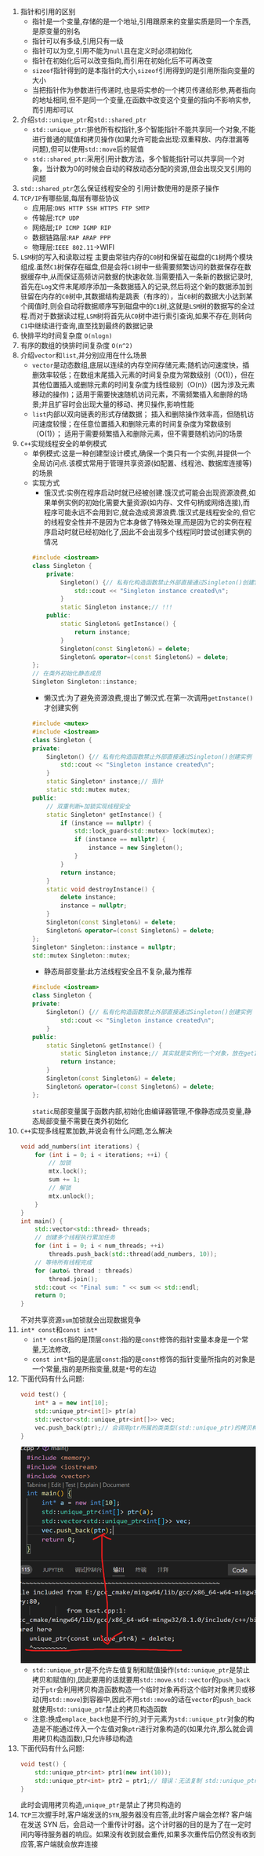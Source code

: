 1. 指针和引用的区别
   * 指针是一个变量,存储的是一个地址,引用跟原来的变量实质是同一个东西,是原变量的别名
   * 指针可以有多级,引用只有一级
   * 指针可以为空,引用不能为`null`且在定义时必须初始化
   * 指针在初始化后可以改变指向,而引用在初始化后不可再改变
   * `sizeof`指针得到的是本指针的大小,`sizeof`引用得到的是引用所指向变量的大小
   * 当把指针作为参数进行传递时,也是将实参的一个拷贝传递给形参,两者指向的地址相同,但不是同一个变量,在函数中改变这个变量的指向不影响实参,而引用却可以
2. 介绍`std::unique_ptr`和`std::shared_ptr`
    * `std::unique_ptr`:排他所有权指针,多个智能指针不能共享同一个对象,不能进行普通的赋值和拷贝操作(如果允许可能会出现:双重释放、内存泄漏等问题),但可以使用`std::move`后的赋值
    * `std::shared_ptr`:采用引用计数方法，多个智能指针可以共享同一个对象，当计数为0的时候会自动的释放动态分配的资源,但会出现交叉引用的问题
3. `std::shared_ptr`怎么保证线程安全的
    引用计数使用的是原子操作
4. `TCP/IP`有哪些层,每层有哪些协议
    * 应用层:`DNS HTTP SSH HTTPS FTP SMTP`
    * 传输层:`TCP UDP`
    * 网络层;`IP ICMP IGMP RIP`
    * 数据链路层:`RAP ARAP PPP`
    * 物理层:`IEEE 802.11`->WIFI
5. `LSM`树的写入和读取过程
    主要由常驻内存的`C0`树和保留在磁盘的`C1`树两个模块组成.虽然`C1`树保存在磁盘,但是会将`C1`树中一些需要频繁访问的数据保存在数据缓存中,从而保证高频访问数据的快速收敛.当需要插入一条新的数据记录时,首先在`Log`文件末尾顺序添加一条数据插入的记录,然后将这个新的数据添加到驻留在内存的`C0`树中,其数据结构是跳表（有序的），当`C0`树的数据大小达到某个阈值时,则会自动将数据顺序写到磁盘中的`C1`树,这就是`LSM`树的数据写的全过程.而对于数据读过程,`LSM`树将首先从`C0`树中进行索引查询,如果不存在,则转向`C1`中继续进行查询,直至找到最终的数据记录
6. 快排平均时间复杂度
    `O(nlogn)`
7. 有序的数组的快排时间复杂度
    `O(n^2)`
8. 介绍`vector`和`list`,并分别应用在什么场景
    * `vector`是动态数组,底层以连续的内存空间存储元素;随机访问速度快，插删效率较低；在数组末尾插入元素的时间复杂度为常数级别（O(1)），但在其他位置插入或删除元素的时间复杂度为线性级别（O(n)）(因为涉及元素移动的操作)；适用于需要快速随机访问元素，不需频繁插入和删除的场景;并且扩容时会出现大量的移动、拷贝操作,影响性能
    * `list`内部以双向链表的形式存储数据； 插入和删除操作效率高，但随机访问速度较慢；在任意位置插入和删除元素的时间复杂度为常数级别（O(1)）； 适用于需要频繁插入和删除元素，但不需要随机访问的场景
9. `C++`实现线程安全的单例模式
    * 单例模式:这是一种创建型设计模式,确保一个类只有一个实例,并提供一个全局访问点.该模式常用于管理共享资源(如配置、线程池、数据库连接等)的场景
    * 实现方式
        - 饿汉式:实例在程序启动时就已经被创建.饿汉式可能会出现资源浪费,如果单例实例的初始化需要大量资源(如内存、文件句柄或网络连接),而程序可能永远不会用到它,就会造成资源浪费.饿汉式是线程安全的,但它的线程安全性并不是因为它本身做了特殊处理,而是因为它的实例在程序启动时就已经初始化了,因此不会出现多个线程同时尝试创建实例的情况
        ```C++
        #include <iostream>
        class Singleton {
            private:
                Singleton() {// 私有化构造函数禁止外部直接通过Singleton()创建实例
                    std::cout << "Singleton instance created\n";
                }
                static Singleton instance;// !!!
            public:
                static Singleton& getInstance() {
                    return instance;
                }
                Singleton(const Singleton&) = delete;
                Singleton& operator=(const Singleton&) = delete;
        };
        // 在类外初始化静态成员
        Singleton Singleton::instance;
        ```
        - 懒汉式:为了避免资源浪费,提出了懒汉式.在第一次调用`getInstance()`才创建实例
        ```C++
        #include <mutex>
        #include <iostream>
        class Singleton {
        private:
            Singleton() {// 私有化构造函数禁止外部直接通过Singleton()创建实例
                std::cout << "Singleton instance created\n";
            }
            static Singleton* instance;// 指针
            static std::mutex mutex;
        public:
            // 双重判断+加锁实现线程安全
            static Singleton* getInstance() {
                if (instance == nullptr) {
                    std::lock_guard<std::mutex> lock(mutex);
                    if (instance == nullptr) {
                        instance = new Singleton();
                    }
                }
                return instance;
            }
            static void destroyInstance() {
                delete instance;
                instance = nullptr;
            }
            Singleton(const Singleton&) = delete;
            Singleton& operator=(const Singleton&) = delete;
        };
        Singleton* Singleton::instance = nullptr;
        std::mutex Singleton::mutex;
        ``` 
        - 静态局部变量:此方法线程安全且不复杂,最为推荐
        ```C++
        #include <iostream>
        class Singleton {
        private:
            Singleton() {// 私有化构造函数禁止外部直接通过Singleton()创建实例
                std::cout << "Singleton instance created\n";
            }
        public:
            static Singleton& getInstance() {
                static Singleton instance;// 其实就是实例化一个对象，放在getInstance()里面
                return instance;
            }
            Singleton(const Singleton&) = delete;
            Singleton& operator=(const Singleton&) = delete;
        };
        ```
        `static`局部变量属于函数内部,初始化由编译器管理,不像静态成员变量,静态局部变量不需要在类外初始化
10. `C++`实现多线程累加数,并说会有什么问题,怎么解决
    ```C++
    void add_numbers(int iterations) {
        for (int i = 0; i < iterations; ++i) {
            // 加锁
            mtx.lock();
            sum += 1;
            // 解锁
            mtx.unlock();
        }
    }
    int main() {
        std::vector<std::thread> threads;
        // 创建多个线程执行累加任务
        for (int i = 0; i < num_threads; ++i)
            threads.push_back(std::thread(add_numbers, 10));
        // 等待所有线程完成
        for (auto& thread : threads)
            thread.join();
        std::cout << "Final sum: " << sum << std::endl;
        return 0;
    }
    ```
    不对共享资源`sum`加锁就会出现数据竞争
11. `int* const`和`const int*`
    * `int* const`指的是顶层`const`:指的是`const`修饰的指针变量本身是一个常量,无法修改,
    * `const int*`指的是底层`const`:指的是`const`修饰的指针变量所指向的对象是一个常量,指的是所指变量,就是`*`号的左边
12. 下面代码有什么问题:
    ```C++
    void test() {
        int* a = new int[10];
        std::unique_ptr<int[]> ptr(a)
        std::vector<std::unique_ptr<int[]>> vec;
        vec.push_back(ptr);// 会调用ptr所属的类类型(std::unique_ptr)的拷贝构造函数
    }
    ```
    ![](2025-04-14-21-51-24.png)
    * `std::unique_ptr`是不允许左值复制和赋值操作(`std::unique_ptr`是禁止拷贝和赋值的),因此要用的话就要用`std::move`.`std::vector`的`push_back`对于`ptr`会利用拷贝构造函数构造一个临时对象再将这个临时对象拷贝或移动(用`std::move`)到容器中,因此不用`std::move`的话在`vector`的`push_back`就使用`std::unique_ptr`禁止的拷贝构造函数
    * 注意:换成`emplace_back`也是不行的,对于元素为`std::unique_ptr`对象的构造是不能通过传入一个左值对象`ptr`进行对象构造的(如果允许,那么就会调用拷贝构造函数),只允许移动构造
13. 下面代码有什么问题:
    ```C++
    void test() {
        std::unique_ptr<int> ptr1(new int(10));
        std::unique_ptr<int> ptr2 = ptr1;// 错误：无法复制 std::unique_ptr
    }
    ```
    此时会调用拷贝构造,`unique_ptr`是禁止了拷贝构造的
14. `TCP`三次握手时,客户端发送的`SYN`,服务器没有应答,此时客户端会怎样?
    客户端在发送 SYN 后，会启动一个重传计时器。这个计时器的目的是为了在一定时间内等待服务器的响应。如果没有收到就会重传,如果多次重传后仍然没有收到应答,客户端就会放弃连接
